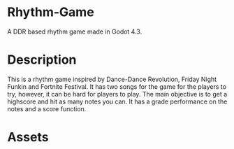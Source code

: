 # Rhythm-Game
A DDR based rhythm game made in Godot 4.3.

# Description
This is a rhythm game inspired by Dance-Dance Revolution, Friday Night Funkin and Fortnite Festival.
It has two songs for the game for the players to try, however, it can be hard for players to play.
The main objective is to get a highscore and hit as many notes you can.
It has a grade performance on the notes and a score function.

# Assets
